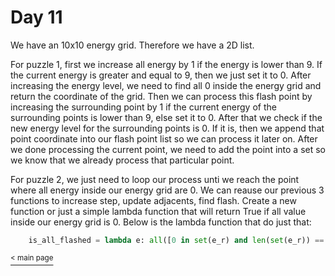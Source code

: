 # Day 11

We have an 10x10 energy grid. Therefore we have a 2D list.

For puzzle 1, first we increase all energy by 1 if the energy is lower than 9. If the current energy is greater and equal to 9, then we just set it to 0. After increasing the energy level, we need to find all 0 inside the energy grid and return the coordinate of the grid. Then we can process this flash point by increasing the surrounding point by 1 if the current energy of the surrounding points is lower than 9, else set it to 0. After that we check if the new energy level for the surrounding points is 0. If it is, then we append that point coordinate into our flash point list so we can process it later on. After we done processing the current point, we need to add the point into a set so we know that we already process that particular point.

For puzzle 2, we just need to loop our process unti we reach the point where all energy inside our energy grid are 0. We can reause our previous 3 functions to increase step, update adjacents, find flash. Create a new function or just a simple lambda function that will return True if all value inside our energy grid is 0. Below is the lambda function that do just that:

```python
    is_all_flashed = lambda e: all([0 in set(e_r) and len(set(e_r)) == 1 for e_r in e])
```

[<sup>< main page](../README.md#My-Attempt-in-AoC-2021)
